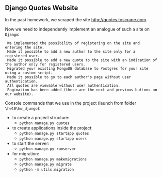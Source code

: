 ## Django Quotes Website

In the past homework, we scraped the site http://quotes.toscrape.com.

Now we need to independently implement an analogue of such a site on `Django`:

     We implemented the possibility of registering on the site and entering the site.
     Made it possible to add a new author to the site only for a registered user.
     Made it possible to add a new quote to the site with an indication of the author only for registered users.
     Migrated your existing MongoDB database to Postgres for your site using a custom script.
     Made it possible to go to each author's page without user authentication.
     All quotes are viewable without user authentication.
     Pagination has been added (these are the next and previous buttons on our website).

Console commands that we use in the project (launch from folder `\hw10\hw_django`):
- to create a project structure:
    * `python manage.py quotes`  
- to create applications inside the project:
    * `python manage.py startapp quotes` 
    * `python manage.py startapp users` 
- to start the server:
    * `python manage.py runserver`
- for migration:
    * `python manage.py makemigrations` 
    * `python manage.py migrate`
    * `python -m utils.migration`